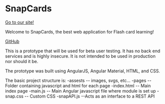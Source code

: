 # SnapCards

[Go to our site!](http://snapcards.me)

Welcome to SnapCards, the best web application for Flash card learning!

[GitHub](https://github.com/dgreese94/SnapCards)

This is a prototype that will be used for beta user testing.
It has no back end services and is highly insecure. It is not intended to be used in production nor should it be.  

The prototype was built using AngularJS, Angular Material, HTML, and CSS.

The basic project structure is:
-assests  -- images, svgs, etc...
-pages  -- Folder containing javascript and html for each page
-index.html -- Main index page
-main.js  -- Main Angular javascript file where module is set up
-snap.css -- Custom CSS
-snapAPI.js --Acts as an interface to a REST API 